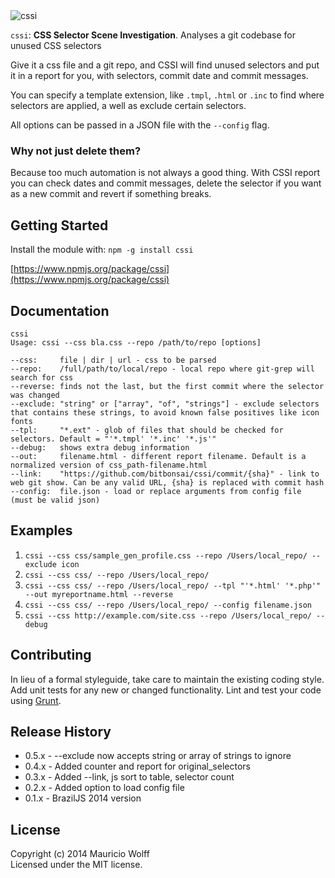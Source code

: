 <img class="logo" alt="cssi" src="https://s3.us-west-2.amazonaws.com/secure.notion-static.com/e4156fa4-573c-46b4-9567-de0a1d78e790/cssi.png?X-Amz-Algorithm=AWS4-HMAC-SHA256&X-Amz-Credential=AKIAT73L2G45O3KS52Y5%2F20211013%2Fus-west-2%2Fs3%2Faws4_request&X-Amz-Date=20211013T012242Z&X-Amz-Expires=86400&X-Amz-Signature=f80274462eeb37d32652cb11fcd46b71478f9f6fce9f39e1d2e59a546d9b92ef&X-Amz-SignedHeaders=host&response-content-disposition=filename%20%3D%22cssi.png%22" />

`cssi`: **CSS Selector Scene Investigation**. Analyses a git codebase for unused CSS selectors

Give it a css file and a git repo, and CSSI will find unused selectors and put it in a report for you, with selectors, commit date and commit messages.

You can specify a template extension, like `.tmpl`, `.html` or `.inc` to find where selectors are applied, a well as exclude certain selectors.

All options can be passed in a JSON file with the `--config` flag.

### Why not just delete them?
Because too much automation is not always a good thing. With CSSI report you can check dates and commit messages, delete the selector if you want as a new commit and revert if something breaks.

## Getting Started
Install the module with: `npm -g install cssi`

[https://www.npmjs.org/package/cssi](https://www.npmjs.org/package/cssi)

## Documentation
```
cssi
Usage: cssi --css bla.css --repo /path/to/repo [options]

--css:     file | dir | url - css to be parsed
--repo:    /full/path/to/local/repo - local repo where git-grep will search for css
--reverse: finds not the last, but the first commit where the selector was changed
--exclude: "string" or ["array", "of", "strings"] - exclude selectors that contains these strings, to avoid known false positives like icon fonts
--tpl:     "*.ext" - glob of files that should be checked for selectors. Default = "'*.tmpl' '*.inc' '*.js'"
--debug:   shows extra debug information
--out:     filename.html - different report filename. Default is a normalized version of css_path-filename.html
--link:    "https://github.com/bitbonsai/cssi/commit/{sha}" - link to web git show. Can be any valid URL, {sha} is replaced with commit hash
--config:  file.json - load or replace arguments from config file (must be valid json)
```

## Examples
1. `cssi --css css/sample_gen_profile.css --repo /Users/local_repo/ --exclude icon`
2. `cssi --css css/ --repo /Users/local_repo/`
3. `cssi --css css/ --repo /Users/local_repo/ --tpl "'*.html' '*.php'" --out myreportname.html --reverse`
4. `cssi --css css/ --repo /Users/local_repo/ --config filename.json`
5. `cssi --css http://example.com/site.css --repo /Users/local_repo/ --debug`


## Contributing
In lieu of a formal styleguide, take care to maintain the existing coding style. Add unit tests for any new or changed functionality. Lint and test your code using [Grunt](http://gruntjs.com/).

## Release History
- 0.5.x - --exclude now accepts string or array of strings to ignore
- 0.4.x - Added counter and report for original_selectors
- 0.3.x - Added --link, js sort to table, selector count
- 0.2.x - Added option to load config file
- 0.1.x - BrazilJS 2014 version

## License
Copyright (c) 2014 Mauricio Wolff  
Licensed under the MIT license.
